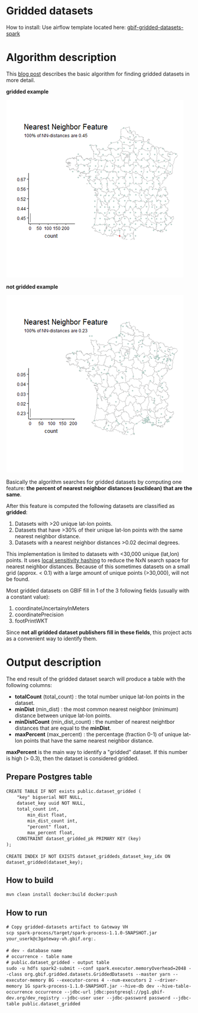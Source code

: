 # Gridded datasets

How to install:
Use airflow template located here: [gbif-gridded-datasets-spark](https://github.com/gbif/gbif-airflow-dags/blob/develop/dags/gbif-gridded-datasets-spark.py)

# Algorithm description 

This [blog post](https://data-blog.gbif.org/post/finding-gridded-datasets/) describes the basic algorithm for finding gridded datasets in more detail.

**gridded example**

![](https://raw.githubusercontent.com/jhnwllr/charts/master/griddedNN.gif)

**not gridded example**

![](https://raw.githubusercontent.com/jhnwllr/charts/master/notGriddedNN.gif)

Basically the algorithm searches for gridded datasets by computing one feature: **the percent of nearest neighbor distances (euclidean) that are the same**.

After this feature is computed the following datasets are classified as **gridded**: 

1. Datasets with >20 unique lat-lon points.
2. Datasets that have >30% of their unique lat-lon points with the same nearest neighbor distance.
3. Datasets with a nearest neighbor distances >0.02 decimal degrees.

This implementation is limited to datasets with <30,000 unique (lat,lon) points. It uses [local sensitivity hashing](https://en.wikipedia.org/wiki/Locality-sensitive_hashing) to reduce the NxN search space for nearest neighbor distances. Because of this sometimes datasets on a small grid (approx. < 0.1) with a large amount of unique points (>30,000), will not be found.   

Most gridded datasets on GBIF fill in 1 of the 3 following fields (usually with a constant value): 

1. coordinateUncertainyInMeters
2. coordinatePrecision
3. footPrintWKT

Since **not all gridded dataset publishers fill in these fields**, this project acts as a convenient way to identify them. 

# Output description

The end result of the gridded dataset search will produce a table with the following columns:

* **totalCount** (total_count) : the total number unique lat-lon points in the dataset. 
* **minDist** (min_dist) : the most common nearest neighbor (minimum) distance between unique lat-lon points.  
* **minDistCount** (min_dist_count) : the number of nearest neightbor distances that are equal to the **minDist**. 
* **maxPercent** (max_percent) : the percentage (fraction 0-1) of unique lat-lon points that have the same nearest neighbor distance. 

**maxPercent** is the main way to identify a "gridded" dataset. If this number is high (> 0.3), then the dataset is considered gridded. 


## Prepare Postgres table

```postgres-sql
CREATE TABLE IF NOT exists public.dataset_gridded (
	"key" bigserial NOT NULL,
	dataset_key uuid NOT NULL,
	total_count int,
    	min_dist float,
    	min_dist_count int,
    	"percent" float,
    	max_percent float,
	CONSTRAINT dataset_gridded_pk PRIMARY KEY (key)
);

CREATE INDEX IF NOT EXISTS dataset_griddeds_dataset_key_idx ON dataset_gridded(dataset_key);
```

## How to build

```shell
mvn clean install docker:build docker:push
```

## How to run

```shell
# Copy gridded-datasets artifact to Gateway VH
scp spark-process/target/spark-process-1.1.0-SNAPSHOT.jar your_userk@c3gateway-vh.gbif.org:.

# dev - database name
# occurrence - table name
# public.dataset_gridded - output table
sudo -u hdfs spark2-submit --conf spark.executor.memoryOverhead=2048 --class org.gbif.gridded.datasets.GriddedDatasets --master yarn --executor-memory 8G --executor-cores 4 --num-executors 2 --driver-memory 1G spark-process-1.1.0-SNAPSHOT.jar --hive-db dev --hive-table-occurrence occurrence --jdbc-url jdbc:postgresql://pg1.gbif-dev.org/dev_registry --jdbc-user user --jdbc-password password --jdbc-table public.dataset_gridded
```
